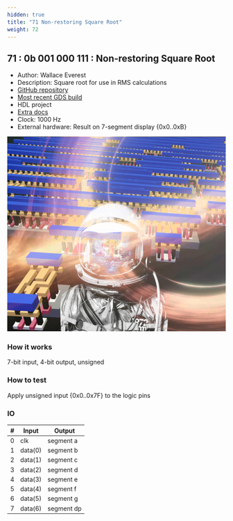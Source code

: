```yaml
---
hidden: true
title: "71 Non-restoring Square Root"
weight: 72
---
```


## 71 : 0b 001 000 111 : Non-restoring Square Root

* Author: Wallace Everest
* Description: Square root for use in RMS calculations
* [GitHub repository](https://github.com/navray/tt02-square-root)
* [Most recent GDS build](https://github.com/navray/tt02-square-root/actions/runs/3646011596)
* HDL project
* [Extra docs](https://github.com/navray/tt02-square-root/blob/main/README.md)
* Clock: 1000 Hz
* External hardware: Result on 7-segment display {0x0..0xB}

![picture](images/gravity_well.png)

### How it works

7-bit input, 4-bit output, unsigned

### How to test

Apply unsigned input {0x0..0x7F} to the logic pins

### IO

| # | Input        | Output       |
|---|--------------|--------------|
| 0 | clk  | segment a |
| 1 | data(0)  | segment b |
| 2 | data(1)  | segment c |
| 3 | data(2)  | segment d |
| 4 | data(3)  | segment e |
| 5 | data(4)  | segment f |
| 6 | data(5)  | segment g |
| 7 | data(6)  | segment dp |
